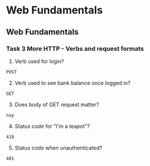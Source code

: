 # Web Fundamentals

## Web Fundamentals

### Task 3 More HTTP - Verbs and request formats

1. Verb used for login?
```
POST
```
2. Verb used to see bank balance once logged in?
```
GET
```
3. Does body of GET request matter?
```
nay
```
4. Status code for "I'm a teapot"?
```
418
```
5. Status code when unauthenticated?
```
401
```

